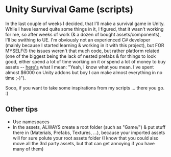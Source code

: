 # Unity Survival Game (scripts)

In the last couple of weeks I decided, that I'll make a survival game in Unity.
While I have learned quite some things in it, I figured, that it wasn't working for me, so after weeks of work (& a dozen of bought assets/components), I'll be swithing to UE.
I'm obviously not an experienced C# developer (mainly because I started learning & working in it with this project), but FOR MYSELF(!) the issues weren't that much code, but rather platform related
(one of the biggest being the lack of nested prefabs & for things to look good, either spend a lot of time working on it or spend a lot of money to buy assets -- [here's](https://forums.unrealengine.com/showthread.php?98600-Why-is-Unity-the-most-popular-engine&p=636860&viewfull=1#post636860) what I mean: "Yeah, I know what you mean. I've spent almost $6000 on Unity addons but boy I can make almost everything in no time ;-)").

Sooo, if you want to take some inspirations from my scripts ... there you go. :)

## Other tips

* Use namespaces
* In the assets, ALWAYS create a root folder (such as "Game/") & put stuff there in (Materials, Prefabs, Textures, ...), because your imported assets will for sure polute your root assets folder (I know that you could also move all the 3rd party assets, but that can get annoying if you have many of them)
